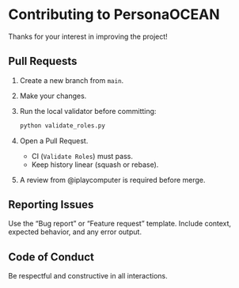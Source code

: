 # Contributing to PersonaOCEAN

Thanks for your interest in improving the project!

## Pull Requests

1. Create a new branch from `main`.
2. Make your changes.
3. Run the local validator before committing:

   ```bash
   python validate_roles.py
   ```

4. Open a Pull Request.
   - CI (`Validate Roles`) must pass.
   - Keep history linear (squash or rebase).
5. A review from @iplaycomputer is required before merge.

## Reporting Issues

Use the “Bug report” or “Feature request” template. Include context, expected behavior, and any error output.

## Code of Conduct

Be respectful and constructive in all interactions.
